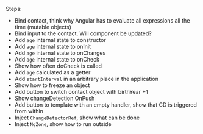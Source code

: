 Steps:
* Bind contact, think why Angular has to evaluate all expressions all the time (mutable objects)
* Bind input to the contact. Will component be updated?
* Add `age` internal state to constructor
* Add `age` internal state to onInit
* Add `age` internal state to onChanges
* Add `age` internal state to onCheck
* Show how often doCheck is called
* Add `age` calculated as a getter
* Add `startInterval` in an arbitrary place in the application
* Show how to freeze an object
* Add button to switch contact object with birthYear +1
* Show changeDetection OnPush
* Add button to template with an empty handler, show that CD is triggered from within
* Inject `ChangeDetectorRef`, show what can be done
* Inject `NgZone`, show how to run outside
